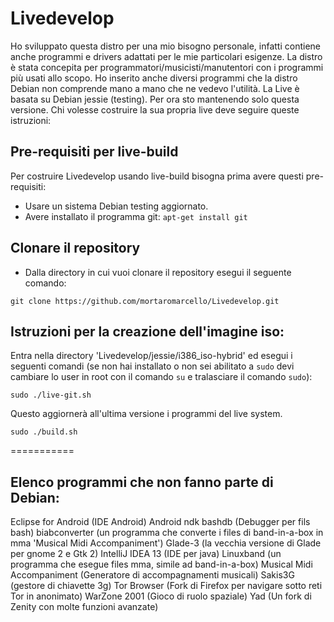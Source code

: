 Livedevelop
===========
Ho sviluppato questa distro per una mio bisogno personale, infatti contiene anche programmi e drivers adattati per le mie particolari esigenze. La distro è stata concepita per programmatori/musicisti/manutentori con i programmi più usati allo scopo. Ho inserito anche diversi programmi che la distro Debian non comprende mano a mano che ne vedevo l'utilità. La Live è basata su Debian jessie (testing). Per ora sto mantenendo solo questa versione. Chi volesse costruire la sua propria live deve seguire queste istruzioni:
## Pre-requisiti per live-build
Per costruire Livedevelop usando live-build bisogna prima avere questi pre-requisiti:
- Usare un sistema Debian testing aggiornato. 
- Avere installato il programma git: `apt-get install git` 
## Clonare il repository
- Dalla directory in cui vuoi clonare il repository esegui il seguente comando:
```
git clone https://github.com/mortaromarcello/Livedevelop.git
```
## Istruzioni per la creazione dell'imagine iso:
Entra nella directory 'Livedevelop/jessie/i386_iso-hybrid' ed esegui i seguenti comandi (se non hai installato o non sei abilitato a `sudo` devi cambiare lo user in root con il comando `su` e tralasciare il comando `sudo`):
```
sudo ./live-git.sh
```
Questo aggiornerà all'ultima versione i programmi del live system.
```
sudo ./build.sh
```
===========
## Elenco programmi che non fanno parte di Debian:
Eclipse for Android         (IDE Android)
Android ndk
bashdb                      (Debugger per fils bash)
biabconverter               (un  programma che converte i files di band-in-a-box in mma 'Musical Midi Accompaniment')
Glade-3                     (la vecchia versione di Glade per gnome 2 e Gtk 2)
IntelliJ IDEA 13            (IDE per java)
Linuxband                   (un programma che esegue files mma, simile ad band-in-a-box)
Musical Midi Accompaniment  (Generatore di accompagnamenti musicali)
Sakis3G                     (gestore di chiavette 3g)
Tor Browser                 (Fork di Firefox per navigare sotto reti Tor in anonimato)
WarZone 2001                (Gioco di ruolo spaziale)
Yad                         (Un fork di Zenity con molte funzioni avanzate)


